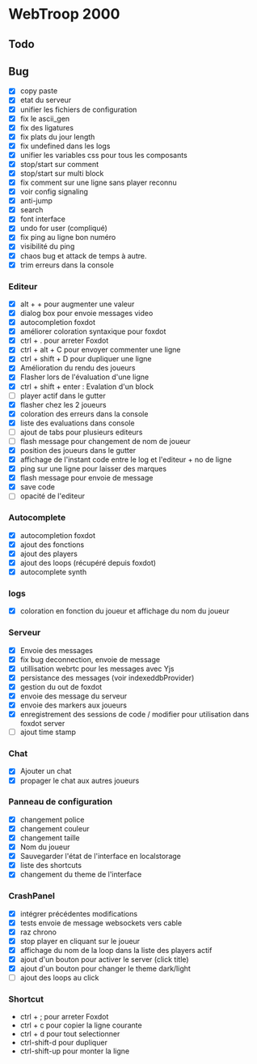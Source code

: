 # WebTroop 2000

## Todo

## Bug
- [X] copy paste
- [X] etat du serveur
- [X] unifier les fichiers de configuration
- [X] fix le ascii_gen 
- [X] fix des ligatures 
- [X] fix plats du jour length
- [X] fix undefined dans les logs
- [X] unifier les variables css pour tous les composants
- [X] stop/start sur comment
- [X] stop/start sur multi block
- [X] fix comment sur une ligne sans player reconnu
- [X] voir config signaling
- [X] anti-jump
- [X] search
- [X] font interface
- [X] undo for user (compliqué)
- [X] fix ping au ligne bon numéro
- [X] visibilité du ping
- [X] chaos bug et attack de temps à autre.
- [X] trim erreurs dans la console  

### Editeur
- [X] alt + + pour augmenter une valeur
- [X] dialog box pour envoie messages video
- [X] autocompletion foxdot
- [X] améliorer coloration syntaxique pour foxdot
- [X] ctrl + . pour arreter Foxdot
- [X] ctrl + alt + C pour envoyer commenter une ligne
- [X] ctrl + shift + D pour dupliquer une ligne
- [X] Amélioration du rendu des joueurs
- [X] Flasher lors de l'évaluation d'une ligne
- [X] ctrl + shift + enter : Evalation d'un block
- [ ] player actif dans le gutter
- [X] flasher chez les 2 joueurs
- [X] coloration des erreurs dans la console
- [X] liste des evaluations dans console
- [ ] ajout de tabs pour plusieurs editeurs
- [ ] flash message pour changement de nom de joueur
- [X] position des joueurs dans le gutter
- [X] affichage de l'instant code entre le log et l'editeur + no de ligne 
- [X] ping sur une ligne pour laisser des marques 
- [X] flash message pour envoie de message
- [X] save code
- [ ] opacité de l'editeur

### Autocomplete 
- [X] autocompletion foxdot
- [X] ajout des fonctions
- [X] ajout des players
- [X] ajout des loops (récupéré depuis foxdot)
- [X] autocomplete synth

### logs
- [X] coloration en fonction du joueur et affichage du nom du joueur

### Serveur
- [X] Envoie des messages 
- [X] fix bug deconnection, envoie de message
- [X] utillisation webrtc pour les messages avec Yjs
- [X] persistance des messages (voir indexeddbProvider)
- [X] gestion du out de foxdot
- [X] envoie des message du serveur
- [X] envoie des markers aux joueurs
- [X] enregistrement des sessions de code / modifier pour utilisation dans foxdot server
- [ ] ajout time stamp

### Chat
- [X] Ajouter un chat
- [X] propager le chat aux autres joueurs

### Panneau de configuration
- [X] changement police
- [X] changement couleur
- [X] changement taille
- [X] Nom du joueur
- [X] Sauvegarder l'état de l'interface en localstorage
- [X] liste des shortcuts
- [X] changement du theme de l'interface

### CrashPanel
- [X] intégrer précédentes modifications
- [X] tests envoie de message websockets vers cable
- [X] raz chrono
- [X] stop player en cliquant sur le joueur
- [X] affichage du nom de la loop dans la liste des players actif
- [X] ajout d'un bouton pour activer le server (click title)
- [X] ajout d'un bouton pour changer le theme dark/light
- [ ] ajout des loops au click

### Shortcut
- ctrl + ; pour arreter Foxdot
- ctrl + c pour copier la ligne courante
- ctrl + d pour tout selectionner
- ctrl-shift-d pour dupliquer
- ctrl-shift-up pour monter la ligne
